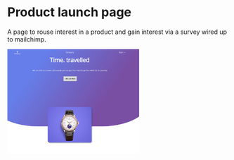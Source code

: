 # Product launch page

A page to rouse interest in a product and gain interest via a survey wired up to mailchimp.

<a href="https://jayfiled.github.io/ZeroToMasteryProjects/projects/productLanding/index.html"><img src="../../imgs/productlaunch.png" alt="screenshot-of-product-site" width="300" /></a>
